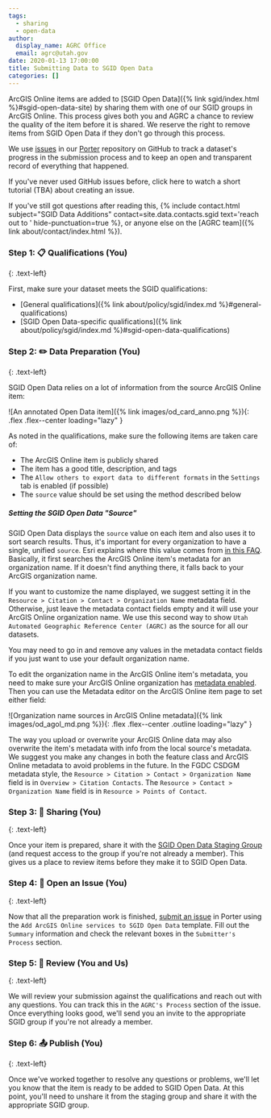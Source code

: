 ```yaml
---
tags:
  - sharing
  - open-data
author:
  display_name: AGRC Office
  email: agrc@utah.gov
date: 2020-01-13 17:00:00
title: Submitting Data to SGID Open Data
categories: []
---
```


ArcGIS Online items are added to [SGID Open Data]({% link sgid/index.html %}#sgid-open-data-site) by sharing them with one of our SGID groups in ArcGIS Online. This process gives both you and AGRC a chance to review the quality of the item before it is shared. We reserve the right to remove items from SGID Open Data if they don't go through this process.

We use [issues](https://guides.github.com/features/issues/) in our [Porter](https://github.com/agrc/porter/issues) repository on GitHub to track a dataset's progress in the submission process and to keep an open and transparent record of everything that happened.

If you've never used GitHub issues before, click here to watch a short tutorial (TBA) about creating an issue.

If you've still got questions after reading this, {% include contact.html subject="SGID Data Additions" contact=site.data.contacts.sgid text='reach out to ' hide-punctuation=true %}, or anyone else on the [AGRC team]({% link about/contact/index.html %}).

### Step 1: 📋 Qualifications (You)
{: .text-left}

First, make sure your dataset meets the SGID qualifications:

- [General qualifications]({% link about/policy/sgid/index.md %}#general-qualifications)
- [SGID Open Data-specific qualifications]({% link about/policy/sgid/index.md %}#sgid-open-data-qualifications)

### Step 2: ✏️ Data Preparation (You)
{: .text-left}

SGID Open Data relies on a lot of information from the source ArcGIS Online item:

![An annotated Open Data item]({% link images/od_card_anno.png %}){: .flex .flex--center loading="lazy" }

As noted in the qualifications, make sure the following items are taken care of:

- The ArcGIS Online item is publicly shared
- The item has a good title, description, and tags
- The `Allow others to export data to different formats` in the `Settings` tab is enabled (if possible)
- The `source` value should be set using the method described below

##### Setting the SGID Open Data "Source"

SGID Open Data displays the `source` value on each item and also uses it to sort search results. Thus, it's important for every organization to have a single, unified `source`. Esri explains where this value comes from [in this FAQ](https://doc.arcgis.com/en/hub/get-started/frequently-asked-questions.htm#GUID-9843B713-46D2-4938-A961-EC0CD81AE410). Basically, it first searches the ArcGIS Online item's metadata for an organization name. If it doesn't find anything there, it falls back to your ArcGIS organization name.

If you want to customize the name displayed, we suggest setting it in the `Resource > Citation > Contact > Organization Name` metadata field. Otherwise, just leave the metadata contact fields empty and it will use your ArcGIS Online organization name. We use this second way to show `Utah Automated Geographic Reference Center (AGRC)` as the source for all our datasets.

You may need to go in and remove any values in the metadata contact fields if you just want to use your default organization name.

To edit the organization name in the ArcGIS Online item's metadata, you need to make sure your ArcGIS Online organization has [metadata enabled](https://doc.arcgis.com/en/arcgis-online/administer/configure-details.htm#ESRI_SECTION1_7FE1F060E03046E692BB36E5F6E3B2AE). Then you can use the Metadata editor on the ArcGIS Online item page to set either field:

![Organization name sources in ArcGIS Online metadata]({% link images/od_agol_md.png %}){: .flex .flex--center .outline loading="lazy" }

The way you upload or overwrite your ArcGIS Online data may also overwrite the item's metadata with info from the local source's metadata. We suggest you make any changes in both the feature class and ArcGIS Online metadata to avoid problems in the future. In the FGDC CSDGM metadata style, the `Resource > Citation > Contact > Organization Name` field is in `Overview > Citation Contacts`. The `Resource > Contact > Organization Name` field is in `Resource > Points of Contact`.

### Step 3: 💠 Sharing (You)
{: .text-left}

Once your item is prepared, share it with the [SGID Open Data Staging Group](https://utah.maps.arcgis.com/home/group.html?id=3d3bd0d238f24f45b2c4b84f1015a317#overview) (and request access to the group if you're not already a member). This gives us a place to review items before they make it to SGID Open Data.

### Step 4: 📂 Open an Issue (You)
{: .text-left}

Now that all the preparation work is finished, [submit an issue](https://github.com/agrc/porter/issues/new/choose) in Porter using the `Add ArcGIS Online services to SGID Open Data` template. Fill out the `Summary` information and check the relevant boxes in the `Submitter's Process` section.

### Step 5: 🔎 Review (You and Us)
{: .text-left}

We will review your submission against the qualifications and reach out with any questions. You can track this in the `AGRC's Process` section of the issue. Once everything looks good, we'll send you an invite to the appropriate SGID group if you're not already a member.

### Step 6: 📤 Publish (You)
{: .text-left}

Once we've worked together to resolve any questions or problems, we'll let you know that the item is ready to be added to SGID Open Data. At this point, you'll need to unshare it from the staging group and share it with the appropriate SGID group.
